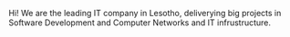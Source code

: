Hi! We are the leading IT company in Lesotho, deliverying big projects
in Software Development and Computer Networks and IT infrustructure.

